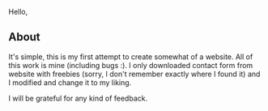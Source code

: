 Hello,

## About
It's simple, this is my first attempt to create somewhat of a website. All of this work is mine (including bugs :). I only downloaded contact form from website with freebies (sorry, I don't remember exactly where I found it) and I modified and change it to my liking.

I will be grateful for any kind of feedback.
